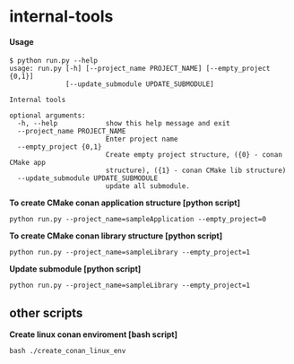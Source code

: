 # internal-tools

#### Usage
```[bash]
$ python run.py --help
usage: run.py [-h] [--project_name PROJECT_NAME] [--empty_project {0,1}]
              [--update_submodule UPDATE_SUBMODULE]

Internal tools

optional arguments:
  -h, --help            show this help message and exit
  --project_name PROJECT_NAME
                        Enter project name
  --empty_project {0,1}
                        Create empty project structure, ({0} - conan CMake app
                        structure), ({1} - conan CMake lib structure)
  --update_submodule UPDATE_SUBMODULE
                        update all submodule.
```

**To create CMake conan application structure [python script]**
```[bash] 
python run.py --project_name=sampleApplication --empty_project=0
```

**To create CMake conan library structure [python script]**
```[bash]
python run.py --project_name=sampleLibrary --empty_project=1
```

**Update submodule [python script]**
```[bash]
python run.py --project_name=sampleLibrary --empty_project=1
```

## other scripts
**Create linux conan enviroment [bash script]**
```[bash]
bash ./create_conan_linux_env 
```

